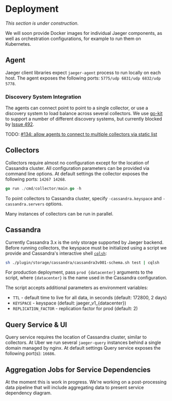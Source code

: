 # Deployment

*This section is under construction.*

We will soon provide Docker images for individual Jaeger components,
as well as orchestration configurations, for example to run them on Kubernetes.

## Agent

Jaeger client libraries expect `jaeger-agent` process to run locally on each host.
The agent exposes the following ports: `5775/udp 6831/udp 6832/udp 5778`.

### Discovery System Integration

The agents can connect point to point to a single collector,
or use a discovery system to load balance across several collectors.
We use [go-kit](https://github.com/go-kit/kit) to support a number of different
discovery systems, but currently blocked by [Issue 492](https://github.com/go-kit/kit/pull/492).

TODO: [#134: allow agents to connect to multiple collectors via static list](https://github.com/uber/jaeger/issues/134)

## Collectors

Collectors require almost no configuration except for the location of Cassandra cluster.
All configuration parameters can be provided via command line options.
At default settings the collector exposes the following ports: `14267 14268`.

```go
go run ./cmd/collector/main.go -h
```

To point collectors to Cassandra cluster, specify `-cassandra.keyspace` and `-cassandra.servers`
options.

Many instances of collectors can be run in parallel.

## Cassandra

Currently Cassandra 3.x is the only storage supported by Jaeger backend.
Before running collectors, the keyspace must be initialized using a script
we provide and Cassandra's interactive shell [`cqlsh`][cqlsh]:

```sh
sh ./plugin/storage/cassandra/cassandra3v001-schema.sh test | cqlsh
```

For production deployment, pass `prod {datacenter}` arguments to the script,
where `{datacenter}` is the name used in the Cassandra configuration.

The script accepts additional parameters as environment variables:

  * `TTL` - default time to live for all data, in seconds (default: 172800, 2 days)
  * `KEYSPACE` - keyspace (default: jaeger_v1_{datacenter})
  * `REPLICATION_FACTOR` - replication factor for prod (default: 2)

## Query Service & UI

Query service requires the location of Cassandra cluster, similar to collectors.
At Uber we run several `jaeger-query` instances behind a single domain managed by nginx.
At default settings Query service exposes the following port(s): `16686`.

## Aggregation Jobs for Service Dependencies

At the moment this is work in progress. We're working on a post-processing data pipeline
that will include aggregating data to present service dependency diagram.


[cqlsh]: http://cassandra.apache.org/doc/latest/tools/cqlsh.html
